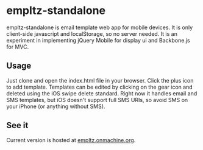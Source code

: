empltz-standalone
=================

empltz-standalone is email template web app for mobile devices.  It is only client-side javascript and localStorage, so no server needed.  It is an experiment in implementing jQuery Mobile for display ui and Backbone.js for MVC.

Usage
-----
Just clone and open the index.html file in your browser.  Click the plus icon to add template.  Templates can be edited by clicking on the gear icon and deleted using the iOS swipe delete standard.  Right now it handles email and SMS templates, but iOS doesn't support full SMS URIs, so avoid SMS on your iPhone (or anything without SMS).

See it
------
Current version is hosted at [empltz.onmachine.org](http://empltz.onmachine.org/).
